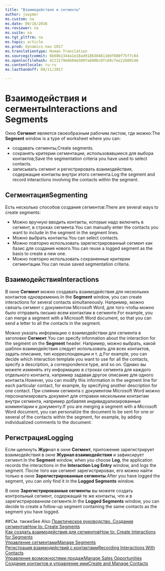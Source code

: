 ```yaml
---
title: "Взаимодействия и сегменты"
author: jswymer
ms.custom: na
ms.date: 09/16/2016
ms.reviewer: na
ms.suite: na
ms.tgt_pltfrm: na
ms.topic: article
ms.prod: dynamics-nav-2017
ms.translationtype: Human Translation
ms.sourcegitcommit: 6b60b1344a1e18ad91863046110df880f75f7c04
ms.openlocfilehash: 4113179e6b04e509fad40bc0fc60cfee22800148
ms.contentlocale: ru-ru
ms.lasthandoff: 09/11/2017

---
```

# <a name="interactions-and-segments"></a><span data-ttu-id="9b724-102">Взаимодействия и сегменты</span><span class="sxs-lookup"><span data-stu-id="9b724-102">Interactions and Segments</span></span>
<span data-ttu-id="9b724-103">Окно **Сегмент** является своеобразным рабочим листом, где можно:</span><span class="sxs-lookup"><span data-stu-id="9b724-103">The **Segment** window is a type of worksheet where you can:</span></span>

* <span data-ttu-id="9b724-104">создавать сегменты;</span><span class="sxs-lookup"><span data-stu-id="9b724-104">Create segments.</span></span>
* <span data-ttu-id="9b724-105">сохранять критерии сегментации, использовавшиеся для выбора контактов;</span><span class="sxs-lookup"><span data-stu-id="9b724-105">Save the segmentation criteria you have used to select contacts.</span></span>
* <span data-ttu-id="9b724-106">записывать сегмент и регистрировать взаимодействия, содержащие контакты внутри этого сегмента.</span><span class="sxs-lookup"><span data-stu-id="9b724-106">Log the segment and record interactions involving the contacts within the segment.</span></span>

## <a name="segmenting"></a><span data-ttu-id="9b724-107">Сегментация</span><span class="sxs-lookup"><span data-stu-id="9b724-107">Segmenting</span></span>
<span data-ttu-id="9b724-108">Есть несколько способов создания сегментов:</span><span class="sxs-lookup"><span data-stu-id="9b724-108">There are several ways to create segments:</span></span>

* <span data-ttu-id="9b724-109">Можно вручную вводить контакты, которые надо включить в сегмент, в строках сегмента.</span><span class="sxs-lookup"><span data-stu-id="9b724-109">You can manually enter the contacts you want to include in the segment in the segment lines.</span></span>
* <span data-ttu-id="9b724-110">Можно выбрать контакты.</span><span class="sxs-lookup"><span data-stu-id="9b724-110">You can select contacts.</span></span>
* <span data-ttu-id="9b724-111">Можно повторно использовать зарегистрированный сегмент как базис для создания нового.</span><span class="sxs-lookup"><span data-stu-id="9b724-111">You can reuse a logged segment as the basis to create a new one.</span></span>
* <span data-ttu-id="9b724-112">Можно повторно использовать сохраненные критерии сегментации.</span><span class="sxs-lookup"><span data-stu-id="9b724-112">You can reuse saved segmentation criteria.</span></span>

## <a name="interactions"></a><span data-ttu-id="9b724-113">Взаимодействия</span><span class="sxs-lookup"><span data-stu-id="9b724-113">Interactions</span></span>
<span data-ttu-id="9b724-114">В окне **Сегмент** можно создавать взаимодействия для нескольких контактов одновременно.</span><span class="sxs-lookup"><span data-stu-id="9b724-114">In the **Segment** window, you can create interactions for several contacts simultaneously.</span></span> <span data-ttu-id="9b724-115">Например, можно связать сегмент с документом Microsoft Word, для того чтобы можно было отправить письмо всем контактам в сегменте.</span><span class="sxs-lookup"><span data-stu-id="9b724-115">For example, you can merge a segment with a Microsoft Word document, so that you can send a letter to all the contacts in the segment.</span></span>

<span data-ttu-id="9b724-116">Можно указать информацию о взаимодействии для сегмента в заголовке **Сегмент**.</span><span class="sxs-lookup"><span data-stu-id="9b724-116">You can specify information about the interaction for the segment on the **Segment** header.</span></span> <span data-ttu-id="9b724-117">Например, можно выбрать, какой шаблон взаимодействия следует использовать для всех контактов, задать описание, тип корреспонденции и т. д.</span><span class="sxs-lookup"><span data-stu-id="9b724-117">For example, you can decide which interaction template you want to use for all the contacts, specify a description, a correspondence type, and so on.</span></span> <span data-ttu-id="9b724-118">Однако вы можете изменять эту информацию в строках сегмента для каждого отдельного контакта, например задавая другое описание для одного контакта.</span><span class="sxs-lookup"><span data-stu-id="9b724-118">However, you can modify this information in the segment line for each particular contact, for example, by specifying another description for one contact.</span></span> <span data-ttu-id="9b724-119">При слиянии сегмента с документом Microsoft Word можно персонализировать документ для отправки нескольким контактам внутри сегмента, например добавляя индивидуализированные комментарии к документу.</span><span class="sxs-lookup"><span data-stu-id="9b724-119">If you are merging a segment with a Microsoft Word document, you can personalize the document to be sent for one or several of the contacts within the segment, for example, by adding individualized comments to the document.</span></span>

## <a name="logging"></a><span data-ttu-id="9b724-120">Регистрация</span><span class="sxs-lookup"><span data-stu-id="9b724-120">Logging</span></span>
<span data-ttu-id="9b724-121">Если щелкнуть **Жур**нал в окне **Сегмент**, приложение зарегистрирует взаимодействия в окне **Журнал взаимодействия** и зафиксирует сегмент.</span><span class="sxs-lookup"><span data-stu-id="9b724-121">In the **Segment** window, when you choose **Log**, the application records the interactions in the **Interaction Log Entry** window, and logs the segment.</span></span> <span data-ttu-id="9b724-122">После того как сегмент зарегистрирован, его можно найти только в окне **Зарегистрированные сегменты**.</span><span class="sxs-lookup"><span data-stu-id="9b724-122">After you have logged the segment, you can only find it in the **Logged Segments** window.</span></span>

<span data-ttu-id="9b724-123">В окне **Зарегистрированные сегменты** вы можете создать контрольный сегмент, содержащий те же контакты, что и в зарегистрированном сегменте.</span><span class="sxs-lookup"><span data-stu-id="9b724-123">In the **Logged Segments** window, you can decide to create a follow-up segment containing the same contacts as the segment you have logged.</span></span>


##<a name="see-also"></a><span data-ttu-id="9b724-124">См. также</span><span class="sxs-lookup"><span data-stu-id="9b724-124">See Also</span></span>
[<span data-ttu-id="9b724-125">Практическое руководство. Создание сегментов</span><span class="sxs-lookup"><span data-stu-id="9b724-125">How to: Create Segments</span></span>](marketing-how-create-segment.md)  
[<span data-ttu-id="9b724-126">Как создать взаимодействия для сегментов</span><span class="sxs-lookup"><span data-stu-id="9b724-126">How to: Create Interactions for Segments</span></span>](marketing-how-create-interactions.md)  
[<span data-ttu-id="9b724-127">Управление сегментами</span><span class="sxs-lookup"><span data-stu-id="9b724-127">Manage Segments</span></span>](marketing-segments.md)  
[<span data-ttu-id="9b724-128">Регистрация взаимодействий с контактами</span><span class="sxs-lookup"><span data-stu-id="9b724-128">Recording Interactions With Contacts</span></span>](marketing-interactions.md)  
[<span data-ttu-id="9b724-129">Управление возможностями продаж</span><span class="sxs-lookup"><span data-stu-id="9b724-129">Manage Sales Opportunities</span></span>](marketing-manage-sales-opportunities.md)  
[<span data-ttu-id="9b724-130">Создание контактов и управление ими</span><span class="sxs-lookup"><span data-stu-id="9b724-130">Create and Manage Contacts</span></span>](marketing-contacts.md)

